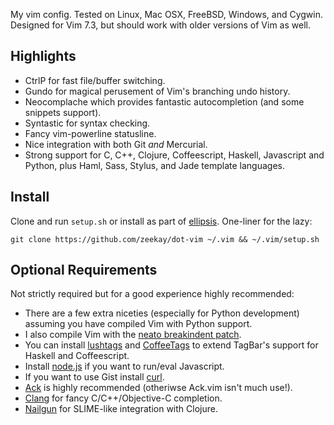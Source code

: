 My vim config. Tested on Linux, Mac OSX, FreeBSD, Windows, and Cygwin. Designed for Vim 7.3, but should work with older versions of Vim as well.

Highlights
----------
* CtrlP for fast file/buffer switching.
* Gundo for magical perusement of Vim's branching undo history.
* Neocomplache which provides fantastic autocompletion (and some snippets support).
* Syntastic for syntax checking.
* Fancy vim-powerline statusline.
* Nice integration with both Git *and* Mercurial.
* Strong support for C, C++, Clojure, Coffeescript, Haskell, Javascript and Python, plus Haml, Sass, Stylus, and Jade template languages.

Install
-------
Clone and run `setup.sh` or install as part of [ellipsis](https://github.com/zeekay/ellipsis). One-liner for the lazy:

    git clone https://github.com/zeekay/dot-vim ~/.vim && ~/.vim/setup.sh

Optional Requirements
---------------------
Not strictly required but for a good experience highly recommended:

* There are a few extra niceties (especially for Python development) assuming you have compiled Vim with Python support.
* I also compile Vim with the [neato breakindent patch](https://retracile.net/wiki/VimBreakIndent]).
* You can install [lushtags](https://github.com/bitc/lushtags) and [CoffeeTags](https://github.com/lukaszkorecki/CoffeeTags) to extend TagBar's support for Haskell and Coffeescript.
* Install [node.js](http://nodejs.org) if you want to run/eval Javascript.
* If you want to use Gist install [curl](http://curl.haxx.se/).
* [Ack](http://betterthangrep.com) is highly recommended (otheriwse Ack.vim isn't much use!).
* [Clang](http://clang.llvm.org) for fancy C/C++/Objective-C completion.
* [Nailgun](https://github.com/ibdknox/lein-nailgun) for SLIME-like integration with Clojure.
